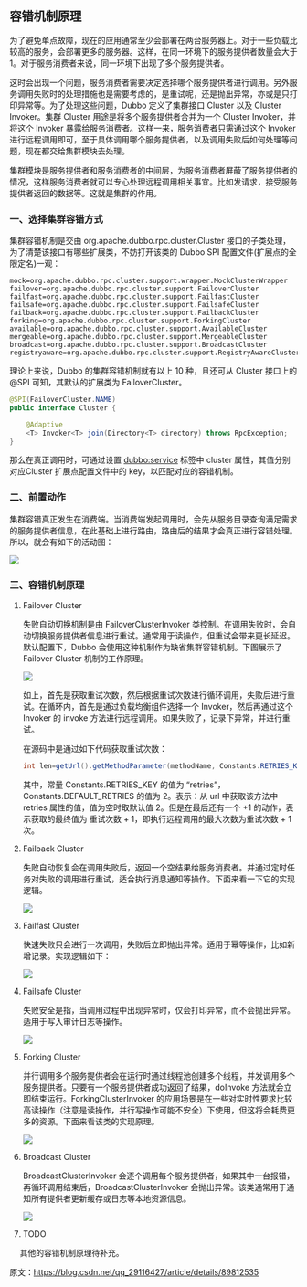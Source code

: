 ## 容错机制原理

为了避免单点故障，现在的应用通常至少会部署在两台服务器上。对于一些负载比较高的服务，会部署更多的服务器。这样，在同一环境下的服务提供者数量会大于1。对于服务消费者来说，同一环境下出现了多个服务提供者。

这时会出现一个问题，服务消费者需要决定选择哪个服务提供者进行调用。另外服务调用失败时的处理措施也是需要考虑的，是重试呢，还是抛出异常，亦或是只打印异常等。为了处理这些问题，Dubbo 定义了集群接口 Cluster 以及 Cluster Invoker。集群 Cluster 用途是将多个服务提供者合并为一个 Cluster Invoker，并将这个 Invoker 暴露给服务消费者。这样一来，服务消费者只需通过这个 Invoker 进行远程调用即可，至于具体调用哪个服务提供者，以及调用失败后如何处理等问题，现在都交给集群模块去处理。

集群模块是服务提供者和服务消费者的中间层，为服务消费者屏蔽了服务提供者的情况，这样服务消费者就可以专心处理远程调用相关事宜。比如发请求，接受服务提供者返回的数据等。这就是集群的作用。

### 一、选择集群容错方式

集群容错机制是交由 org.apache.dubbo.rpc.cluster.Cluster 接口的子类处理，为了清楚该接口有哪些扩展类，不妨打开该类的 Dubbo SPI 配置文件(扩展点的全限定名)一观：

```
mock=org.apache.dubbo.rpc.cluster.support.wrapper.MockClusterWrapper
failover=org.apache.dubbo.rpc.cluster.support.FailoverCluster
failfast=org.apache.dubbo.rpc.cluster.support.FailfastCluster
failsafe=org.apache.dubbo.rpc.cluster.support.FailsafeCluster
failback=org.apache.dubbo.rpc.cluster.support.FailbackCluster
forking=org.apache.dubbo.rpc.cluster.support.ForkingCluster
available=org.apache.dubbo.rpc.cluster.support.AvailableCluster
mergeable=org.apache.dubbo.rpc.cluster.support.MergeableCluster
broadcast=org.apache.dubbo.rpc.cluster.support.BroadcastCluster
registryaware=org.apache.dubbo.rpc.cluster.support.RegistryAwareCluster
```

理论上来说，Dubbo 的集群容错机制就有以上 10 种，且还可从 Cluster 接口上的 @SPI 可知，其默认的扩展类为 FailoverCluster。

```java
@SPI(FailoverCluster.NAME)
public interface Cluster {

    @Adaptive
    <T> Invoker<T> join(Directory<T> directory) throws RpcException;
}
```

那么在真正调用时，可通过设置 <dubbo:service> 标签中 cluster 属性，其值分别对应Cluster 扩展点配置文件中的 key，以匹配对应的容错机制。

### 二、前置动作

集群容错真正发生在消费端。当消费端发起调用时，会先从服务目录查询满足需求的服务提供者信息，在此基础上进行路由，路由后的结果才会真正进行容错处理。所以，就会有如下的活动图：

![](dubbo/dubbo.fail-tolerance-preposition.png)

### 三、容错机制原理

1. Failover Cluster

    失败自动切换机制是由 FailoverClusterInvoker 类控制。在调用失败时，会自动切换服务提供者信息进行重试。通常用于读操作，但重试会带来更长延迟。默认配置下，Dubbo 会使用这种机制作为缺省集群容错机制。下图展示了 Failover Cluster 机制的工作原理。

    ![](dubbo/dubbo.fail-tolerance-failover.png)

    如上，首先是获取重试次数，然后根据重试次数进行循环调用，失败后进行重试。在循环内，首先是通过负载均衡组件选择一个 Invoker，然后再通过这个 Invoker 的 invoke 方法进行远程调用。如果失败了，记录下异常，并进行重试。

    在源码中是通过如下代码获取重试次数：

    ```java
    int len=getUrl().getMethodParameter(methodName, Constants.RETRIES_KEY,Constants.DEFAULT_RETRIES)+1;
    ```

    其中，常量 Constants.RETRIES_KEY 的值为 “retries”，Constants.DEFAULT_RETRIES 的值为 2。表示：从 url 中获取该方法中 retries 属性的值，值为空时取默认值 2。但是在最后还有一个 +1 的动作，表示获取的最终值为 重试次数 + 1，即执行远程调用的最大次数为重试次数 + 1次。

2. Failback Cluster

    失败自动恢复会在调用失败后，返回一个空结果给服务消费者。并通过定时任务对失败的调用进行重试，适合执行消息通知等操作。下面来看一下它的实现逻辑。

    ![](dubbo/dubbo.fail-tolerance-failback.png)

3. Failfast Cluster

    快速失败只会进行一次调用，失败后立即抛出异常。适用于幂等操作，比如新增记录。实现逻辑如下：

    ![](dubbo/dubbo.fail-tolerance-failfast.png)

4. Failsafe Cluster

    失败安全是指，当调用过程中出现异常时，仅会打印异常，而不会抛出异常。适用于写入审计日志等操作。

    ![](dubbo/dubbo.fail-tolerance-failsafe.png)

5. Forking Cluster

    并行调用多个服务提供者会在运行时通过线程池创建多个线程，并发调用多个服务提供者。只要有一个服务提供者成功返回了结果，doInvoke 方法就会立即结束运行。ForkingClusterInvoker 的应用场景是在一些对实时性要求比较高读操作（注意是读操作，并行写操作可能不安全）下使用，但这将会耗费更多的资源。下面来看该类的实现原理。

    ![](dubbo/dubbo.fail-tolerance-fork.png)

6. Broadcast Cluster

    BroadcastClusterInvoker 会逐个调用每个服务提供者，如果其中一台报错，再循环调用结束后，BroadcastClusterInvoker 会抛出异常。该类通常用于通知所有提供者更新缓存或日志等本地资源信息。

    ![](dubbo/dubbo.fail-tolerance-broadcast.png)

7. TODO

    其他的容错机制原理待补充。

原文：https://blog.csdn.net/qq_29116427/article/details/89812535